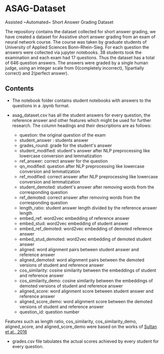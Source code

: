 # ASAG-Dataset
Assisted ~Automated~ Short Answer Grading Dataset

The repository contains the dataset collected for short answer grading, we have created a dataset for Assistive short answer grading from an exam of neural network course. The course was taken by graduate students of University of Applied Sciences Bonn-Rhein-Sieg. For each question the answers were collected via jupyter notebooks.  38 students took the examination and each exam had 17 questions. Thus the dataset has a total of 646 question answers.
The answers were graded by a single human judge, using an integer scale from 0(completely incorrect), 1(partially correct) and 2(perfect answer).

## Contents

* The notebook folder contains student notebooks with answers to the questions in a .ipynb format.  
 
* asag_dataset.csv has all the student answers for every question, the reference answer and other features which might be used for further research. The column headings and their descriptions are as follows:

	- question: the original question of the exam
	- student_answer : students answer
	- grades_round: grade for the student's answer
	- student_modified: student's answer after NLP preprocessing like lowercase conversion and lemmatization
	- ref_answer: correct answer for the question
	- qn_modified: question after NLP preprocessing like lowercase conversion and lemmatization
	- ref_modified: correct answer after NLP preprocessing like lowercase conversion and lemmatization
	- student_demoted: student's answer after removing words from the corresponding question
	- ref_demoted: correct answer after removing words from the corresponding question
	- length_ratio: student answer length divided by the reference answer length
	- embed_ref: word2vec embedding of reference answer
	- embed_stud: word2vec embedding of student answer
	- embed_ref_demoted: word2vec embedding of demoted reference answer
	- embed_stud_demoted: word2vec embedding of demoted student answer
	- aligned: word alignment pairs between student answer and reference answer
	- aligned_demoted: word alignment pairs between the demoted versions of student and reference answer
	- cos_similarity: cosine similarity between the embeddings of student and reference answer
	- cos_similarity_demo: cosine similarity between the embeddings of demoted versions of student and reference answer
	- aligned_score: word alignment score between student answer and reference answer
	- aligned_score_demo: word alignment score between the demoted versions of student and reference answer
	- question_id: question number

Features such as length ratio, cos_similarity, cos_similarity_demo, aligned_score, and aligned_score_demo were based on the works of [Sultan et al., 2016](https://www.semanticscholar.org/paper/Fast-and-Easy-Short-Answer-Grading-with-High-Sultan-Salazar/17a474f02d9a3793d13dfe2984151d694863fbb4)

* grades.csv file tabulates the actual scores achieved by every student for every question.